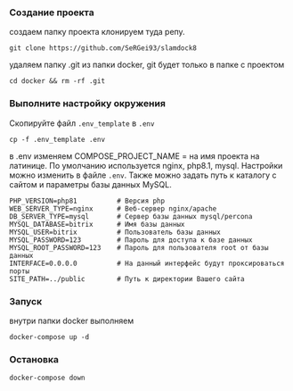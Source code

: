 ### Создание проекта

создаем папку проекта
клонируем туда репу.

```
git clone https://github.com/SeRGei93/slamdock8
```

удаляем папку .git из папки docker,
git будет только в папке с проектом

```
cd docker && rm -rf .git
```

### Выполните настройку окружения

Скопируйте файл `.env_template` в `.env`
```
cp -f .env_template .env
```
в .env изменяем COMPOSE_PROJECT_NAME = на имя проекта на латинице.
По умолчанию используется nginx, php8.1, mysql. Настройки можно изменить в файле ```.env```. Также можно задать путь к каталогу с сайтом и параметры базы данных MySQL.

```
PHP_VERSION=php81          # Версия php
WEB_SERVER_TYPE=nginx      # Веб-сервер nginx/apache
DB_SERVER_TYPE=mysql       # Сервер базы данных mysql/percona
MYSQL_DATABASE=bitrix      # Имя базы данных
MYSQL_USER=bitrix          # Пользователь базы данных
MYSQL_PASSWORD=123         # Пароль для доступа к базе данных
MYSQL_ROOT_PASSWORD=123    # Пароль для пользователя root от базы данных
INTERFACE=0.0.0.0          # На данный интерфейс будут проксироваться порты
SITE_PATH=../public        # Путь к директории Вашего сайта
```

### Запуск
внутри папки docker выполняем
```
docker-compose up -d
```
### Остановка
```
docker-compose down
